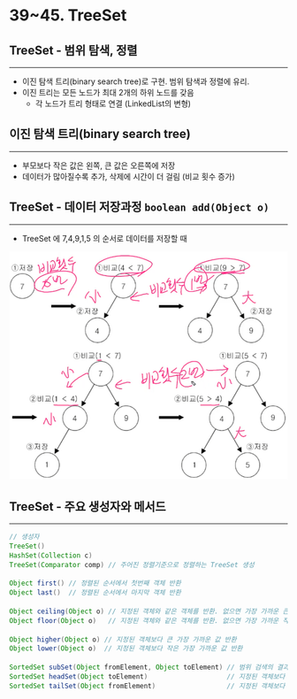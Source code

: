 # 39~45. TreeSet

## TreeSet - 범위 탐색, 정렬

---

- 이진 탐색 트리(binary search tree)로 구현. 범위 탐색과 정렬에 유리.
- 이진 트리는 모든 노드가 최대 2개의 하위 노드를 갖음
    - 각 노드가 트리 형태로 연결 (LinkedList의 변형)

## 이진 탐색 트리(binary search tree)

---

- 부모보다 작은 값은 왼쪽, 큰 값은 오른쪽에 저장
- 데이터가 많아질수록 추가, 삭제에 시간이 더 걸림 (비교 횟수 증가)

## TreeSet - 데이터 저장과정 `boolean add(Object o)`

---

- TreeSet 에 7,4,9,1,5 의 순서로 데이터를 저장할 때

![Untitled](Untitled%209.png)

## TreeSet - 주요 생성자와 메서드

---

```java
// 생성자
TreeSet()
HashSet(Collection c)
TreeSet(Comparator comp) // 주어진 정렬기준으로 정렬하는 TreeSet 생성

Object first() // 정렬된 순서에서 첫번째 객체 반환
Object last()  // 정렬된 순서에서 마지막 객체 반환

Object ceiling(Object o) // 지정된 객체와 같은 객체를 반환. 없으면 가장 가까운 큰 값 반환
Object floor(Object o)   // 지정된 객체와 같은 객체를 반환. 없으면 가장 가까운 작은 값 반환

Object higher(Object o) // 지정된 객체보다 큰 가장 가까운 값 반환
Object lower(Object o)  // 지정된 객체보다 작은 가장 가까운 값 반환

SortedSet subSet(Object fromElement, Object toElement) // 범위 검색의 결과 반환
SortedSet headSet(Object toElement)                    // 지정된 객체보다 작은 객체들
SortedSet tailSet(Object fromElement)                  // 지정된 객체보다 큰 객체들
```